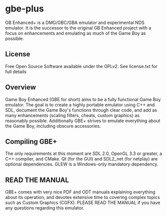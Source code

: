 # gbe-plus

GB Enhanced+ is a DMG/GBC/GBA emulator and experimental NDS emulator. It is the successor to the original GB Enhanced project with a focus on enhancements and emulating as much of the Game Boy as possible.

## License
Free Open Source Software available under the GPLv2. See license.txt for full details

## Overview

Game Boy Enhanced (GBE for short) aims to be a fully functional Game Boy emulator. The goal is to create a highly portable emulator using C++ and SDL, document the Game Boy's functions through clear code, and add as many enhancements (scaling filters, cheats, custom graphics) as reasonably possible. Additionally GBE+ strives to emulate everything about the Game Boy, including obscure accessories.

## Compiling GBE+

The only requirements at this moment are SDL 2.0, OpenGL 3.3 or greater, a C++ compiler, and CMake. Qt (for the GUI) and SDL2_net (for netplay) are optional dependencies. GLEW is a Windows-only mandatory dependency.

## READ THE MANUAL

GBE+ comes with very nice PDF and ODT manuals explaining everything about its operation, and devotes extensive time to covering complex topics such as Custom Graphics (CGFX). PLEASE READ THE MANUAL if you have any questions regarding this emulator.
